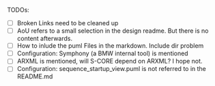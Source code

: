 TODOs:
- [ ] Broken Links need to be cleaned up
- [ ] AoU refers to a small selection in the design readme. But there is no content afterwards.
- [ ] How to inlude the puml Files in the markdown. Include dir problem
- [ ] Configuration: Symphony (a BMW internal tool) is mentioned
- [ ] ARXML is mentioned, will S-CORE depend on ARXML? I hope not.
- [ ] Configuration: sequence_startup_view.puml is not referred to in the README.md